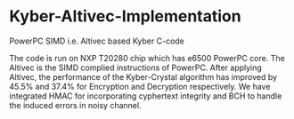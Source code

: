 # Kyber-Altivec-Implementation
PowerPC SIMD i.e. Altivec based Kyber C-code

The code is run on NXP T20280 chip which has e6500 PowerPC core. The Altivec is the SIMD complied instructions of PowerPC. After applying Altivec, the performance of the Kyber-Crystal algorithm has improved by 45.5% and 37.4% for Encryption and Decryption respectively. We have integrated HMAC for incorporating cyphertext integrity and BCH to handle the induced errors in noisy channel.
